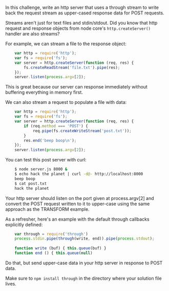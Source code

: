 In this challenge, write an http server that uses a through stream to write back
the request stream as upper-cased response data for POST requests.

Streams aren't just for text files and stdin/stdout. Did you know that http
request and response objects from node core's `http.createServer()` handler are
also streams?

For example, we can stream a file to the response object:

``` js
    var http = require('http');
    var fs = require('fs');
    var server = http.createServer(function (req, res) {
        fs.createReadStream('file.txt').pipe(res);
    });
    server.listen(process.argv[2]);
```

This is great because our server can response immediately without buffering
everything in memory first.

We can also stream a request to populate a file with data:
``` js
    var http = require('http');
    var fs = require('fs');
    var server = http.createServer(function (req, res) {
        if (req.method === 'POST') {
            req.pipe(fs.createWriteStream('post.txt'));
        }
        res.end('beep boop\n');
    });
    server.listen(process.argv[2]);
```

You can test this post server with curl:
``` sh
    $ node server.js 8000 &
    $ echo hack the planet | curl -d@- http://localhost:8000
    beep boop
    $ cat post.txt
    hack the planet
```

Your http server should listen on the port given at process.argv[2] and convert
the POST request written to it to upper-case using the same approach as the
TRANSFORM example.

As a refresher, here's an example with the default through callbacks explicitly
defined:

``` js
    var through = require('through')
    process.stdin.pipe(through(write, end)).pipe(process.stdout);
    
    function write (buf) { this.queue(buf) }
    function end () { this.queue(null)
```

Do that, but send upper-case data in your http server in response to POST data.

Make sure to `npm install through` in the directory where your solution file
lives.